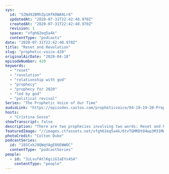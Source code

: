 ```yaml
---
sys:
  id: "5ZNd92BMhZp1HfK0WA9Lr8"
  updatedAt: "2020-07-31T22:42:40.970Z"
  createdAt: "2020-07-31T22:42:40.970Z"
  revision: 1
  space: "vfgh62eq5a4k"
  contentType: "podcasts"
date: "2020-07-31T22:42:40.970Z"
title: "Reset and Revolution"
slug: "prophetic-voice-420"
originalAirDate: "2020-04-18"
episodeNumber: 420
keywords:
  - "reset"
  - "revolution"
  - "relationship with god"
  - "prophecy"
  - "prophecy for 2020"
  - "led by god"
  - "political revival"
Series: "The Prophetic Voice of Our Time"
audioLink: "https://episodes.castos.com/propheticvoice/04-18-19-20-Prophetic-Voice-of-our-Time-[mixdown]-01-1-.mp3"
hosts:
  - "Cristina Sosso"
showTranscript: false
description: "There are two prophecies involving two words: Reset and Revolution. Today there is a reset and the things that have been lost will be restored in a greater manner if we obey the instruction of the Lord. There is a revolution-- Jesus will take center stage."
featuredImage: "//images.ctfassets.net/vfgh62eq5a4k/6tvTGMRDt04wp3M31MWg9j/8923f303fd7d5dc8b78400358e90ce0a/colton-duke-QRU0i5AqEJA-unsplash__1_.jpg"
photoCredit: "Colton Duke"
podcastSeries:
  id: "185CxkJ9QWqYAgE86EWWOC"
  contentType: "podcastSeries"
people:
  - id: "3zLvufAtlKgiiGIaEYs4S4"
    contentType: "people"
---
```

